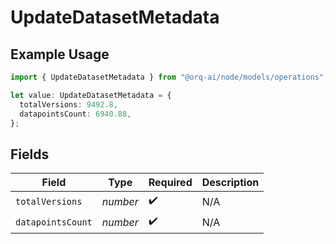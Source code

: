 # UpdateDatasetMetadata

## Example Usage

```typescript
import { UpdateDatasetMetadata } from "@orq-ai/node/models/operations";

let value: UpdateDatasetMetadata = {
  totalVersions: 9492.8,
  datapointsCount: 6940.88,
};
```

## Fields

| Field              | Type               | Required           | Description        |
| ------------------ | ------------------ | ------------------ | ------------------ |
| `totalVersions`    | *number*           | :heavy_check_mark: | N/A                |
| `datapointsCount`  | *number*           | :heavy_check_mark: | N/A                |